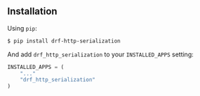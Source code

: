 ## Installation
Using `pip`:

```bash
$ pip install drf-http-serialization
```

And add `drf_http_serialization` to your `INSTALLED_APPS` setting:

```py
INSTALLED_APPS = (
    "..."
    "drf_http_serialization"
)
```
